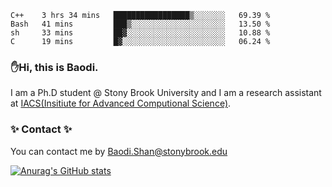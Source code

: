 <!--START_SECTION:waka-->

```text
C++    3 hrs 34 mins   █████████████████▒░░░░░░░   69.39 %
Bash   41 mins         ███▒░░░░░░░░░░░░░░░░░░░░░   13.50 %
sh     33 mins         ██▓░░░░░░░░░░░░░░░░░░░░░░   10.88 %
C      19 mins         █▓░░░░░░░░░░░░░░░░░░░░░░░   06.24 %
```

<!--END_SECTION:waka-->

### ✋Hi, this is Baodi. 

I am a Ph.D student @ Stony Brook University and I am a research assistant at [IACS(Insitiute for Advanced Computional Science)](https://iacs.stonybrook.edu/).

### ✨ Contact ✨

You can contact me by [Baodi.Shan@stonybrook.edu](mailto:Baodi.Shan@stonybrook.edu)

[![Anurag's GitHub stats](https://github-readme-stats.vercel.app/api?username=lwshanbd&theme=jolly&show_icons=true&count_private=true&include_all_commits=true)](https://github.com/anuraghazra/github-readme-stats)



<!--
**lwshanbd/lwshanbd** is a ✨ _special_ ✨ repository because its `README.md` (this file) appears on your GitHub profile.

Here are some ideas to get you started:

- 🔭 I’m currently working on ...
- 🌱 I’m currently learning ...
- 👯 I’m looking to collaborate on ...
- 🤔 I’m looking for help with ...
- 💬 Ask me about ...
- 📫 How to reach me: ...
- 😄 Pronouns: ...
- ⚡ Fun fact: ...
-->

